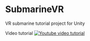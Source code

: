 # SubmarineVR
VR submarine tutorial project for Unity

Video tutorial
[![Youtube video tutorial](https://img.youtube.com/vi/R2-1ISbwr4/0.jpg)]([https://www.youtube.com/watch?v=R2-1ISbwr4])
